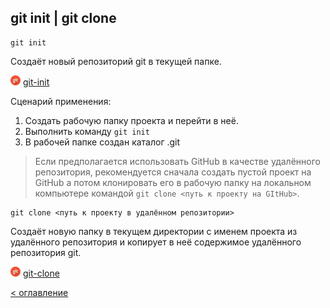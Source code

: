 ## git init | git clone

```
git init
```
Создаёт новый репозиторий git в текущей папке.

[![git](../assets/git.png "Команда git init")](https://git-scm.com/docs/git-init) [git-init](https://git-scm.com/docs/git-init)

Сценарий применения:
1. Создать рабочую папку проекта и перейти в неё.
2. Выполнить команду ```git init```
3. В рабочей папке создан каталог .git

> Если предполагается использовать GitHub в качестве удалённого репозитория, рекомендуется сначала создать пустой проект на GitHub а потом клонировать его в рабочую папку на локальном компьютере командой ```git clone <путь к проекту на GItHub>```.

```
git clone <путь к проекту в удалённом репозитории>
```
Создаёт новую папку в текущем директории с именем проекта из удалённого репозитория и копирует в неё содержимое удалённого репозитория git.

[![git](../assets/git.png "Команда git clone")](https://git-scm.com/docs/git-clone) [git-clone](https://git-scm.com/docs/git-clone)


[< оглавление](../README.md)

